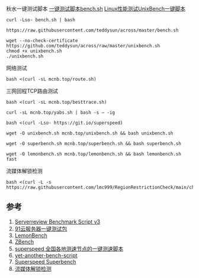 秋水一键测试脚本
[一键测试脚本bench.sh](https://teddysun.com/444.html)
[Linux性能测试UnixBench一键脚本](https://teddysun.com/245.html)
```
curl -Lso- bench.sh | bash
```
```
https://raw.githubusercontent.com/teddysun/across/master/bench.sh
```

```
wget --no-check-certificate https://github.com/teddysun/across/raw/master/unixbench.sh
chmod +x unixbench.sh
./unixbench.sh
```

网络测试
```
bash <(curl -sL mcnb.top/route.sh)
```
三网回程TCP路由测试
```
bash <(curl -sL mcnb.top/besttrace.sh)

```

```
curl -sL mcnb.top/yabs.sh | bash -s — -ig
```

```
bash <(curl -Lso- https://git.io/superspeed)
```

```
wget -O unixbench.sh mcnb.top/unixbench.sh && bash unixbench.sh
```

```
wget -O superbench.sh mcnb.top/superbench.sh && bash superbench.sh
```

```
wget -O lemonbench.sh mcnb.top/lemonbench.sh && bash lemonbench.sh fast
```

流媒体解锁检测
```
bash <(curl -L -s https://raw.githubusercontent.com/lmc999/RegionRestrictionCheck/main/check.sh)
```

## 参考
1. [Serverreview Benchmark Script v3 ](https://github.com/sayem314/serverreview-benchmark)
2. [91云服务器一键测试包](https://github.com/91yun/91yuntest)
3. [LemonBench](https://github.com/LemonBench/LemonBench)
4. [ZBench](https://github.com/FunctionClub/ZBench)
5. [superspeed 全国各地测速节点的一键测速脚本](https://github.com/ernisn/superspeed)
6. [yet-another-bench-script](https://github.com/masonr/yet-another-bench-script)
7. [Superspeed Superbench](https://github.com/oooldking/script)
8. [流媒体解锁检测](https://github.com/lmc999/RegionRestrictionCheck)
